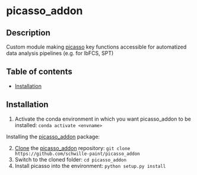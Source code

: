 # picasso_addon

## Description
Custom module making [picasso](https://github.com/jungmannlab/picasso) key functions accessible for automatized data analysis pipelines (e.g. for lbFCS, SPT)




## Table of contents
* [Installation](#installation)


## Installation

1. Activate the conda environment in which you want picasso_addon to be installed: ``conda activate <envname>``


Installing the [picasso_addon](https://github.com/schwille-paint/picasso_addon) package: 

2. [Clone](https://help.github.com/en/articles/cloning-a-repository) the [picasso_addon](https://github.com/schwille-paint/picasso_addon) repository: ``git clone  https://github.com/schwille-paint/picasso_addon``
3. Switch to the cloned folder: ``cd picasso_addon``
4. Install picasso into the environment: ``python setup.py install``


